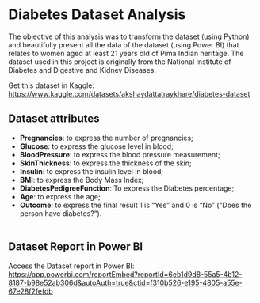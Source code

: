# Diabetes Dataset Analysis

The objective of this analysis was to transform the dataset (using Python) and beautifully present all the data of the dataset (using Power BI) that relates to women aged at least 21 years old of Pima Indian heritage. The dataset used in this project is originally from the National Institute of Diabetes and Digestive and Kidney
Diseases.

Get this dataset in Kaggle: https://www.kaggle.com/datasets/akshaydattatraykhare/diabetes-dataset

## Dataset attributes

* **Pregnancies**: to express the number of pregnancies;<br/>
* **Glucose**: to express the glucose level in blood;<br/>
* **BloodPressure**: to express the blood pressure measurement;<br/>
* **SkinThickness**: to express the thickness of the skin;<br/>
* **Insulin**: to express the insulin level in blood;<br/>
* **BMI**: to express the Body Mass Index;<br/>
* **DiabetesPedigreeFunction**: To express the Diabetes percentage;<br/>
* **Age**: to express the age;<br/>
* **Outcome**: to express the final result 1 is “Yes” and 0 is “No” (“Does the person have diabetes?”).<br/><br/>

## Dataset Report in Power BI
Access the Dataset report in Power BI: https://app.powerbi.com/reportEmbed?reportId=6eb1d9d8-55a5-4b12-8187-b98e52ab306d&autoAuth=true&ctid=f310b526-e195-4805-a55e-67e28f2fefdb <br/>

![]()

